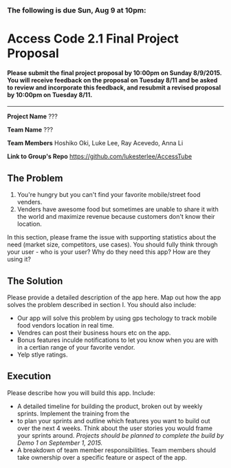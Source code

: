 

### The following is due Sun, Aug 9 at 10pm:  


# Access Code 2.1 Final Project Proposal

#### Please submit the final project proposal by 10:00pm on Sunday 8/9/2015. You will receive feedback on the proposal on Tuesday 8/11 and be asked to review and incorporate this feedback, and resubmit a revised proposal by 10:00pm on Tuesday 8/11.
---

**Project Name**  ???

**Team Name**  ???

**Team Members**  Hoshiko Oki, Luke Lee, Ray Acevedo, Anna Li

**Link to Group's Repo** https://github.com/lukesterlee/AccessTube

## The Problem 

1. You're hungry but you can't find your favorite mobile/street food venders.
2. Venders have awesome food but sometimes are unable to share it with the world and maximize revenue because customers don't know their location.
 
In this section, please frame the issue with supporting statistics about the need (market size, competitors, use cases). You should fully think through your user - who is your user? Why do they need this app? How are they using it?   

## The Solution 
Please provide a detailed description of the app here. Map out how the app solves the problem described in section I. You should also include:
  *  Our app will solve this problem by using gps techology to track mobile food vendors location in real time.
  *  Vendres can post their business hours etc on the app.
  *  Bonus features inculde notifications to let you know when you are with in a certian range of your favorite           vendor.
  *  Yelp stlye ratings.

## Execution
Please describe how you will build this app. Include: 
  *  A detailed timeline for building the product, broken out by weekly sprints. Implement the training from the
  *  to plan your sprints and outline which features you want to build out over the next 4 weeks. Think about the user stories you would frame your sprints around. *Projects should be planned to complete the build by Demo 1 on September 1, 2015.*  
  *  A breakdown of team member responsibilities. Team members should take ownership over a specific feature or aspect of the app.   



